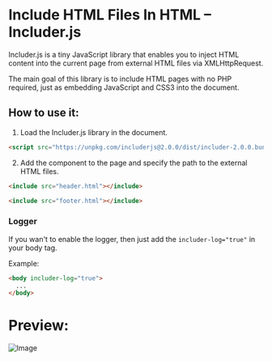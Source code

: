 # Include HTML Files In HTML – Includer.js

Includer.js is a tiny JavaScript library that enables you to inject HTML content into the current page from external HTML files via XMLHttpRequest.

The main goal of this library is to include HTML pages with no PHP required, just as embedding JavaScript and CSS3 into the document.

## How to use it:

1. Load the Includer.js library in the document.

```html
<script src="https://unpkg.com/includerjs@2.0.0/dist/includer-2.0.0.bundle.js"></script>
```

2. Add the <include> component to the page and specify the path to the external HTML files.

```html
<include src="header.html"></include>
```

```html
<include src="footer.html"></include>
```

### Logger

If you wan't to enable the logger, then just add the `includer-log="true"` in your body tag.

Example:

```html
<body includer-log="true">
  ...
</body>
```

# Preview:

![Image](https://i0.wp.com/www.cssscript.com/wp-content/uploads/2022/10/include-html-file.webp?fit=746%2C568&ssl=1)

